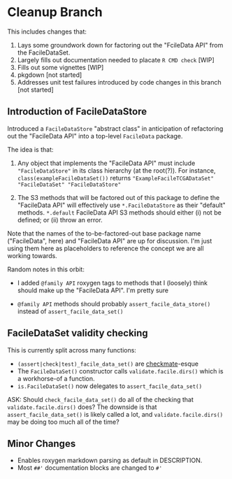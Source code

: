 # Cleanup Branch

This includes changes that:

1. Lays some groundwork down for factoring out the "FcileData API" from the
   FacileDataSet.
2. Largely fills out documentation needed to placate `R CMD check` [WIP]
3. Fills out some vignettes [WIP]
4. pkgdown [not started]
5. Addresses unit test failures introduced by code changes in this branch [not started]
  
## Introduction of FacileDataStore

Introduced a `FacileDataStore` "abstract class" in anticipation of refactoring
out the "FacileData API" into a top-level `FacileData` package.

The idea is that:
  
  1. Any object that implements the "FacileData API" must include
     `"FacileDataStore"` in its class hierarchy (at the root(?)). For instance,
     `class(exampleFacileDataSet())` returns
     `"ExampleFacileTCGADataSet" "FacileDataSet" "FacileDataStore"`
  
  2. The S3 methods that will be factored out of this package to define the
     "FacileData API" will effectively use `*.FacileDataStore` as their
     "default" methods. `*.default` FacileData API S3 methods should either
     (i) not be defined; or (ii) throw an error.
  
Note that the names of the to-be-factored-out base package name ("FacileData",
here) and "FacileData API" are up for discussion. I'm just using them here
as placeholders to reference the concept we are all working towards.

Random notes in this orbit:

* I added `@family API` roxygen tags to methods that I (loosely) think should
  make up the "FacileData API". I'm pretty sure

* `@family API` methods should probably `assert_facile_data_store()` instead 
  of `assert_facile_data_set()`

## FacileDataSet validity checking

This is currently split across many functions:

  * `(assert|check|test)_facile_data_set()` are [checkmate][checkmate]-esque
  * The `FacileDataSet()` constructor calls `validate.facile.dirs()` which
    is a workhorse-of a function.
  * `is.FacileDataSet()` now delegates to `assert_facile_data_set()`

ASK: Should `check_facile_data_set()` do all of the checking that
`validate.facile.dirs()` does? The downside is that `assert_facile_data_set()`
is likely called a lot, and `validate.facile.dirs()` may be doing too much
all of the time?

[checkmate]: https://CRAN.R-project.org/package=checkmate

## Minor Changes

* Enables roxygen markdown parsing as default in DESCRIPTION.
* Most `##'` documentation blocks are changed to `#'`


